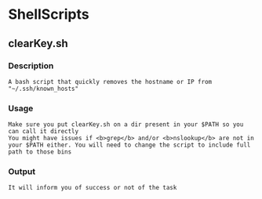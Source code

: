 # ShellScripts
 ## clearKey.sh
  ### Description
    A bash script that quickly removes the hostname or IP from "~/.ssh/known_hosts"
  ### Usage
    Make sure you put clearKey.sh on a dir present in your $PATH so you can call it directly
    You might have issues if <b>grep</b> and/or <b>nslookup</b> are not in your $PATH either. You will need to change the script to include full path to those bins
  ### Output
    It will inform you of success or not of the task
    
